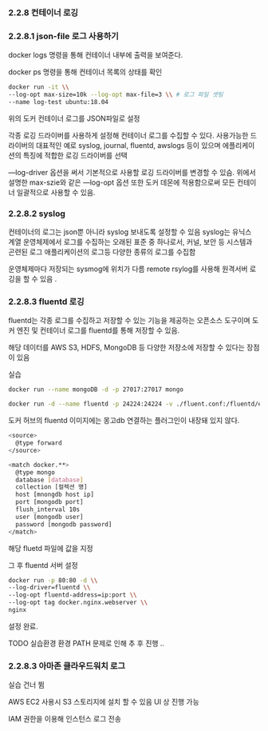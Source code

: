 ### 2.2.8 컨테이너 로깅

### 2.2.8.1 json-file 로그 사용하기

docker logs 명령을 통해 컨테이너 내부에 출력을 보여준다.

docker ps 명령을 통해 컨테이너 목록의 상태를 확인

```bash
docker run -it \\
--log-opt max-size=10k --log-opt max-file=3 \\ # 로그 파일 셋팅
--name log-test ubuntu:18.04 
```

위의 도커 컨테이너 로그를 JSON파일로 설정

각종 로깅 드라이버를 사용하게 설정해 컨테이너 로그를 수집할 수 있다. 사용가능한 드라이버의 대표적인 예로 syslog, journal, fluentd, awslogs 등이 있으며 에플리케이션의 특징에 적합한 로깅 드라이버를 선택

—log-driver 옵션을 써서 기본적으로 사용할 로깅 드라이버를 변경할 수 있슴. 위에서 설명한 max-szie와 같은 —log-opt 옵션 또한 도커 데몬에 적용함으로써 모든 컨테이너 일괄적으로 사용할 수 있음.

### 2.2.8.2 syslog

컨테이너의 로그는 json뿐 아니라 syslog 보내도록 설정할 수 있음  syslog는 유닉스 계열 운영체제에서 로그를 수집하는 오래된 표준 중 하나로서, 커널, 보안 등 시스템과 곤련된 로그 애플리케이션의 로그등 다양한 종류의 로그를 수집함

운영체제마다 저장되는 sysmog에 위치가 다름 remote rsylog를 사용해 원격서버 로깅을 할 수 있음 .

### 2.2.8.3 fluentd 로깅

fluentd는 각종 로그를 수집하고 저장할 수 있는 기능을 제공하는 오픈소스 도구이며 도커 엔진 및 컨테이너 로그를 fluentd를 통해 저장할 수 있음.

해당 데이터를 AWS S3, HDFS, MongoDB 등 다양한 저장소에 저장할 수 있다는 장점이 있음

실습

```bash
docker run --name mongoDB -d -p 27017:27017 mongo

docker run -d --name fluentd -p 24224:24224 -v ./fluent.conf:/fluentd/etc/fluent.conf -e FLUENTD_CONF=fluent.conf alicek106/fluentd:mongo
```

도커 허브의 fluentd 이미지에는 몽고db 연결하는 플러그인이 내장돼 있지 않다.

```bash
<source>
  @type forward
</source>

<match docker.**>
  @type mongo
  database [database]
  collection [컬렉션 명]
  host [mnongdb host ip]
  port [mongodb port]
  flush_interval 10s
  user [mongodb user]
  password [mongodb password]
</match>
```

해당 fluetd 파일에 값을 지정

그 후 fluentd 서버 설정

```bash
docker run -p 80:80 -d \\
--log-driver=fluentd \\
--log-opt fluentd-address=ip:port \\
--log-opt tag docker.nginx.webserver \\
nginx
```

설정 완료.

TODO 실습환경 환경 PATH 문제로 인해 추 후 진행 ..

### 2.2.8.3 아마존 클라우드워치 로그

실습 건너 뜀

AWS EC2 사용시 S3 스토리지에 설치 할 수 있음 UI 상 진행 가능

IAM 권한을 이용해 인스턴스 로그 전송